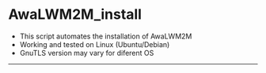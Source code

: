 # AwaLWM2M_install
* This script automates the installation of AwaLWM2M
* Working and tested on Linux (Ubuntu/Debian)
* GnuTLS version may vary for diferent OS

---